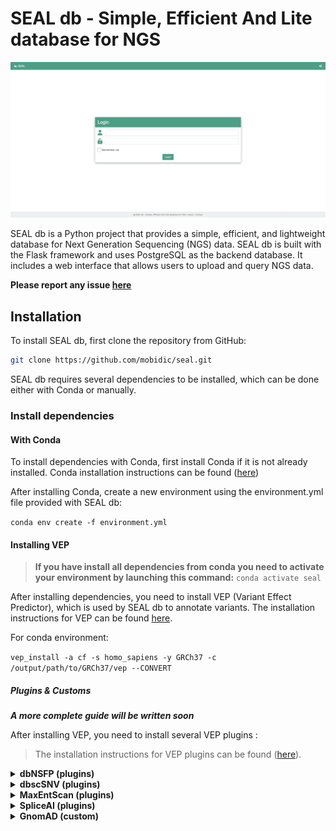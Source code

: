 
# SEAL db - Simple, Efficient And Lite database for NGS

![seal.gif](docs/img/seal.gif)

SEAL db is a Python project that provides a simple, efficient, and lightweight
database for Next Generation Sequencing (NGS) data. SEAL db is built with the
Flask framework and uses PostgreSQL as the backend database. It includes a web
interface that allows users to upload and query NGS data.

__Please report any issue [here](https://github.com/mobidic/SEAL/issues/new)__

## Installation

To install SEAL db, first clone the repository from GitHub:

```bash
git clone https://github.com/mobidic/seal.git
```

SEAL db requires several dependencies to be installed, which can be done either
with Conda or manually.

### Install dependencies

#### With Conda

To install dependencies with Conda, first install Conda if it is not already installed. Conda installation instructions can be found ([here](https://docs.conda.io/projects/conda/en/latest/user-guide/install/index.html))

After installing Conda, create a new environment using the environment.yml file
provided with SEAL db:

`conda env create -f environment.yml`

#### Installing VEP

> __If you have install all dependencies from conda you need to activate your
environment by launching this command:__ `conda activate seal`

After installing dependencies, you need to install VEP (Variant Effect
Predictor), which is used by SEAL db to annotate variants. The installation
instructions for VEP can be found
[here](https://www.ensembl.org/info/docs/tools/vep/script/vep_download.html#installer).

For conda environment:

`vep_install -a cf -s homo_sapiens -y GRCh37 -c /output/path/to/GRCh37/vep --CONVERT`

##### Plugins & Customs

*__A more complete guide will be written soon__*

After installing VEP, you need to install several VEP plugins :
> The installation instructions for VEP plugins can be found ([here](https://www.ensembl.org/info/docs/tools/vep/script/vep_plugins.html)).

<details>
  <summary><b>dbNSFP (plugins)</b></summary>

```bash
version=4.8c
wget https://dbnsfp.s3.amazonaws.com/dbNSFP${version}.zip /PATH/dbNSFP${version}.zip
unzip dbNSFP${version}.zip
zcat dbNSFP${version}_variant.chr1.gz | head -n1 > h
zgrep -h -v ^#chr dbNSFP${version}_variant.chr* | sort -k1,1 -k2,2n - | cat h - | bgzip -c > dbNSFP${version}_grch38.gz
tabix -s 1 -b 2 -e 2 dbNSFP${version}_grch38.gz
zgrep -h -v ^#chr dbNSFP${version}_variant.chr* | awk '$8 != "." ' | sort -k8,8 -k9,9n - | cat h - | bgzip -c > dbNSFP${version}_grch37.gz
tabix -s 8 -b 9 -e 9 dbNSFP${version}_grch37.gz
```

</details>

<details>
  <summary><b>dbscSNV (plugins)</b></summary>

```bash
wget https://usf.box.com/shared/static/ffwlywsat3q5ijypvunno3rg6steqfs8 /PATH/dbscSNV1.1.zip
unzip dbscSNV1.1.zip
head -n1 dbscSNV1.1.chr1 > h
cat dbscSNV1.1.chr* | grep -v ^chr | sort -k5,5 -k6,6n | cat h - | awk '$5 != "."' | bgzip -c > dbscSNV1.1_GRCh38.txt.gz
tabix -s 5 -b 6 -e 6 -c c dbscSNV1.1_GRCh38.txt.gz
cat dbscSNV1.1.chr* | grep -v ^chr | cat h - | bgzip -c > dbscSNV1.1_GRCh37.txt.gz
tabix -s 1 -b 2 -e 2 -c c dbscSNV1.1_GRCh37.txt.gz
```

</details>

<details>
  <summary><b>MaxEntScan (plugins)</b></summary>

```bash
wget "http://hollywood.mit.edu/burgelab/maxent/download/fordownload.tar.gz" -O /PATH/maxent
tar -zxvf /PATH/maxent/fordownload.tar.gz
```

</details>

<details>
  <summary><b>SpliceAI (plugins)</b></summary>

Edit output path if needed (for example to write it into a conda env).
You need to have a basespace account.

```bash
wget "https://launch.basespace.illumina.com/CLI/latest/amd64-linux/bs" -O $HOME/bin/bs
chmod u+x $HOME/bin/bs
bs authenticate
bs download dataset -i ds.20a701bc58ab45b59de2576db79ac8d0 --exclude "*" --include "spliceai_scores.masked.snv.hg38.vcf.gz" --include "spliceai_scores.masked.indel.hg38.vcf.gz" --include "spliceai_scores.masked.snv.hg38.vcf.gz.tbi" --include "spliceai_scores.masked.indel.hg38.vcf.gz.tbi" -o /PATH/SpliceAI/
```

</details>

<details>
  <summary><b>GnomAD (custom)</b></summary>
  Please edit "PATH" to the destination path you will use.
  <ul>
    <li><details><summary><b>GRCh37</b></summary>
        ```bash
        dn="/PATH/gnomad/v2.1/GRCh37/";
        wget https://ftp.ensembl.org/pub/data_files/homo_sapiens/GRCh37/variation_genotype/gnomad.genomes.r2.0.1.sites.noVEP.vcf.gz
        wget https://ftp.ensembl.org/pub/data_files/homo_sapiens/GRCh37/variation_genotype/gnomad.exomes.r2.0.1.sites.noVEP.vcf.gz.tbi
        ```
    </details></li>
    <li><details><summary><b>GRCh38</b></summary>
        You will need to install `gsutil`.
        ```bash
        dn="/PATH/gnomad/v4.1/";
        gsutil -m cp -r   "gs://gcp-public-data--gnomad/release/4.1/vcf/joint" ${dn}
        for i in $(ls ${dn}/joint/*.vcf.bgz); do
            bn=$(basename $i);
            chr=${bn:24:-8};
            echo "$bn";
            bcftools view -e "INFO/AC_joint=0" ${i} | bcftools annotate -x "^INFO/AF_joint,INFO/AF_joint_XX,INFO/AF_joint_XY,INFO/AF_joint_afr,INFO/AF_joint_ami,INFO/AF_joint_amr,INFO/AF_joint_asj,INFO/AF_joint_eas,INFO/AF_joint_fin,INFO/AF_joint_mid,INFO/AF_joint_nfe,INFO/AF_joint_raw,INFO/AF_joint_remaining,INFO/AF_joint_sas,INFO/AF_grpmax_joint,INFO/AF_exomes,INFO/AF_genomes,INFO/nhomalt_joint" -O z6 -o ${dn}/light/gnomad.v4.1.${chr}.vcf.gz -;
            tabix ${dn}/light/gnomad.v4.1.${chr}.vcf.gz
        done
        bcftools concat ${dn}/light/gnomad.v4.1.chr*.vcf.gz -O z6 -o ${dn}/light/gnomad.v4.1.vcf.gz
        tabix ${dn}/light/gnomad.v4.1.vcf.gz
        printf "INFO/AF_joint AF\nINFO/AF_joint_afr AF_AFR\nINFO/AF_joint_amr AF_AMR\nINFO/AF_joint_asj AF_ASJ\nINFO/AF_joint_eas AF_EAS\nINFO/AF_joint_fin AF_FIN\nINFO/AF_joint_nfe AF_NFE\nINFO/AF_joint_remaining AF_OTH\n" > ${dn}/light/rename
        bcftools annotate --rename-annots ${dn}/light/rename  ${dn}/light/gnomad.v4.1.vcf.gz -O z6 -o ${dn}/light/gnomad.v4.1.rename.vcf.gz -W
        bcftools sort -O z6 -o ${dn}/light/gnomad.v4.1.rename.sort.vcf.gz -W ${dn}/light/gnomad.v4.1.rename.vcf.gz
        ```
    </details></li>
  </ul>


<details>
  <summary><b>Clinvar (custom)</b></summary>

```bash
wget https://ftp.ncbi.nlm.nih.gov/pub/clinvar/vcf_GRCh37/clinvar.vcf.gz /PATH/clinvarGRCh37/
wget https://ftp.ncbi.nlm.nih.gov/pub/clinvar/vcf_GRCh38/clinvar.vcf.gz /PATH/clinvarGRCh38/
tabix /PATH/clinvarGRCh37/clinvar.vcf.gz
tabix /PATH/clinvarGRCh38/clinvar.vcf.gz
```

</details>

### Configuration

After installing dependencies and VEP, you need to configure the app by editing
two files:
- `seal/static/vep.config.json`
- `seal/config.yaml`

In `seal/static/vep.config.json`, replace the following variables with the appropriate paths:
- `{dir_vep}` => `/path/to/vep`
- `{dir_vep_plugins}` => `/path/to/vep/plugins`
- `{GnomAD_vcf}` => `/path/to/gnomad.vcf`
- `{fasta}` => `/path/to/genome.fa.gz`

In `seal/config.yaml`, create your secret app key and edit other settings as
needed.

### Initialization of the database

> If you install all dependencies with conda make sure to activate the
> environment :
> ```bash
> conda activate seal
> ```

> comment line on `seal/__init__.py` (see [#26](https://github.com/mobidic/SEAL/issues/26))
> ```python
> # from seal import routes
> # from seal import schedulers
> # from seal import admin
> ```

To initialise the database, start the database server and run the following
commands:

```bash
initdb -D ${PWD}/seal/seal.db
pg_ctl -D ${PWD}/seal/seal.db -l ${PWD}/seal/seal.db.log start
psql postgres -c "CREATE DATABASE seal;"
python insertdb.py -p password
```

> uncomment line on `seal/__init__.py` (see [#26](https://github.com/mobidic/SEAL/issues/26))
> ```python
> from seal import routes
> from seal import schedulers
> from seal import admin
> ```

```bash
flask --app seal --debug db init
flask --app seal --debug db migrate -m "Init DataBase"
```

The database will be intialise with an admin user :
- username : `admin`
- password : `password`

Optionally, you can also add gene regions and OMIM data to the database.

```bash
wget -qO- http://hgdownload.cse.ucsc.edu/goldenpath/hg19/database/ncbiRefSeq.txt.gz   | gunzip -c - | awk -v OFS="\t" '{ if (!match($13, /.*-[0-9]+/)) { print $3, $5-2000, $6+2000, $13; } }' -  | sort -u > ncbiRefSeq.hg19.sorted.bed
python insert_genes.py
```
```bash
wget -qO- https://data.omim.org/downloads/{{YOUR API KEY}}/genemap2.txt
python insert_OMIM.py
```

### Launching the App

Finally, to launch the app, run the following command:
```bash
flask --app seal --debug run
```

## Tips & Tricks

Here are some useful *Tips & Tricks* working with SEAL:

- Update database
```bash
flask --app seal --debug db migrate -m "message"
flask --app seal --debug db upgrade
```

- Start/Stop the datatabase server
```bash
pg_ctl -D ${PWD}/seal/seal.db -l ${PWD}/seal/seal.db.log start
pg_ctl -D ${PWD}/seal/seal.db -l ${PWD}/seal/seal.db.log stop
```

- Dump/Restore the database
```bash
pg_dump -O -C --if-exists --clean --inserts -d seal -x -F t -f seal.tar
pg_restore -x -f seal.tar
```

- Multiple instances of SEAL (maybe usefull for differents projects, teams, tests, stages...)

*Edit the config.yaml*
```yaml
  SQLALCHEMY_DATABASE_URI: 'postgresql:///seal-bis'
```
*Follow the [initialization steps](#initialization-of-the-database) with this new database (edit this ommand)*
```bash
psql postgres -c "CREATE DATABASE seal-bis;"
```


# License

GNU General Public License v3.0 or later

See [COPYING](COPYING) to see the full text.

